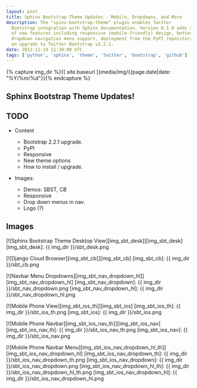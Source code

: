 ```yaml
---
layout: post
title: Sphinx Bootstrap Theme Updates - Mobile, Dropdowns, and More
description: The "spinx-bootstrap-theme" plugin enables Twitter
  Bootstrap integration with Sphinx documentation. Version 0.1.0 adds an array
  of new features including responsive (mobile-friendly) design, better
  dropdown navigation menu support, deployment from the PyPI repository and
  an upgrade to Twitter Bootstrap v2.2.1.
date: 2012-11-19 11:30:00 UTC
tags: ['python', 'sphinx', 'theme', 'twitter', 'bootstrap', 'github']
---
```

{% capture img_dir %}{{ site.baseurl }}media/img/{{page.date|date: "%Y/%m/%d"}}{% endcapture %}

## Sphinx Bootstrap Theme Updates!


## TODO

* Content

  * Bootstrap 2.2.1 upgrade.
  * PyPI
  * Responsive
  * New theme options
  * How to install / upgrade.

* Images:

  * Demos: SBST, CB
  * Responsive
  * Drop down menus in nav.
  * Logo (?)

## Images

[![Sphinx Bootstrap Theme Desktop View][img_sbt_desk]][img_sbt_desk]
[img_sbt_desk]: {{ img_dir }}/sbt_desk.png

[![Django Cloud Browser][img_sbt_cb]][img_sbt_cb]
[img_sbt_cb]: {{ img_dir }}/sbt_cb.png

[![Navbar Menu Dropdowns][img_sbt_nav_dropdown_hl]][img_sbt_nav_dropdown_hl]
[img_sbt_nav_dropdown]: {{ img_dir }}/sbt_nav_dropdown.png
[img_sbt_nav_dropdown_hl]: {{ img_dir }}/sbt_nav_dropdown_hl.png

[![Mobile Phone View][img_sbt_ios_th]][img_sbt_ios]
[img_sbt_ios_th]: {{ img_dir }}/sbt_ios_th.png
[img_sbt_ios]: {{ img_dir }}/sbt_ios.png

[![Mobile Phone Navbar][img_sbt_ios_nav_th]][img_sbt_ios_nav]
[img_sbt_ios_nav_th]: {{ img_dir }}/sbt_ios_nav_th.png
[img_sbt_ios_nav]: {{ img_dir }}/sbt_ios_nav.png

[![Mobile Phone Navbar Menu][img_sbt_ios_nav_dropdown_hl_th]][img_sbt_ios_nav_dropdown_hl]
[img_sbt_ios_nav_dropdown_th]: {{ img_dir }}/sbt_ios_nav_dropdown_th.png
[img_sbt_ios_nav_dropdown]: {{ img_dir }}/sbt_ios_nav_dropdown.png
[img_sbt_ios_nav_dropdown_hl_th]: {{ img_dir }}/sbt_ios_nav_dropdown_hl_th.png
[img_sbt_ios_nav_dropdown_hl]: {{ img_dir }}/sbt_ios_nav_dropdown_hl.png



<!-- more start -->

[bootstrap]: http://twitter.github.com/bootstrap/
[python]: http://python.org/
[lb_sphinx_post]: http://loose-bits.com/2011/12/09/sphinx-twitter-bootstrap-theme.html
[sbt_demo]: http://ryan-roemer.github.com/sphinx-bootstrap-theme
[sbt_demo_readme]: http://ryan-roemer.github.com/sphinx-bootstrap-theme/README.html
[sbt_downloads]: https://github.com/ryan-roemer/sphinx-bootstrap-theme/downloads
[sbt_gh]: https://github.com/ryan-roemer/sphinx-bootstrap-theme
[sbt_issues]: https://github.com/ryan-roemer/sphinx-bootstrap-theme/issues
[sbt_pull]: https://github.com/ryan-roemer/sphinx-bootstrap-theme/pulls
[sbt_readme]: https://github.com/ryan-roemer/sphinx-bootstrap-theme/blob/master/README.rst
[sbt_pypi]: http://pypi.python.org/pypi/sphinx-bootstrap-theme
[sbt_zip]: https://github.com/downloads/ryan-roemer/sphinx-bootstrap-theme/bootstrap.zip
[sphinx]: http://sphinx.pocoo.org/
[twitter]: https://twitter.com/

<!-- more end -->
